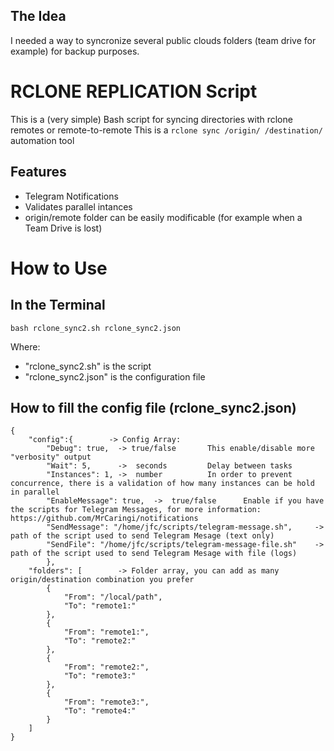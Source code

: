 ##   The Idea
I needed a way to syncronize several public clouds folders (team drive for example) for backup purposes.

# RCLONE REPLICATION Script
This is a (very simple) Bash script for syncing directories with rclone remotes or remote-to-remote
This is a `rclone sync /origin/ /destination/` automation tool
##  Features
- Telegram Notifications
- Validates parallel intances
- origin/remote folder can be easily modificable (for example when a Team Drive is lost)

# How to Use
##  In the Terminal
```
bash rclone_sync2.sh rclone_sync2.json
```
Where:
- "rclone_sync2.sh" is the script
- "rclone_sync2.json" is the configuration file

##  How to fill the config file (rclone_sync2.json)

```
{
    "config":{        -> Config Array:
        "Debug": true,  -> true/false       This enable/disable more "verbosity" output
        "Wait": 5,      ->  seconds         Delay between tasks
        "Instances": 1, ->  number          In order to prevent concurrence, there is a validation of how many instances can be hold in parallel
        "EnableMessage": true,  ->  true/false      Enable if you have the scripts for Telegram Messages, for more information: https://github.com/MrCaringi/notifications
        "SendMessage": "/home/jfc/scripts/telegram-message.sh",     -> path of the script used to send Telegram Mesage (text only)
        "SendFile": "/home/jfc/scripts/telegram-message-file.sh"    -> path of the script used to send Telegram Mesage with file (logs)
        },
    "folders": [        -> Folder array, you can add as many origin/destination combination you prefer
        {
            "From": "/local/path",
            "To": "remote1:"
        },
        {
            "From": "remote1:",
            "To": "remote2:"
        },
        {
            "From": "remote2:",
            "To": "remote3:"
        },
        {
            "From": "remote3:",
            "To": "remote4:"
        }      
    ]
}

```
